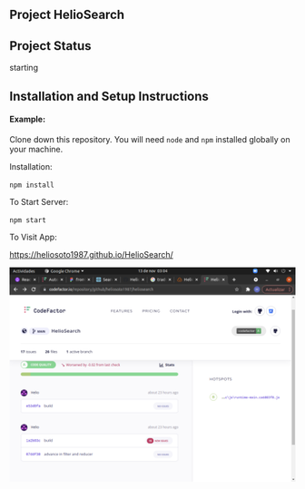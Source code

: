 ## Project HelioSearch

## Project Status

starting

## Installation and Setup Instructions

#### Example:  

Clone down this repository. You will need `node` and `npm` installed globally on your machine.  

Installation:

`npm install`  

To Start Server:

`npm start`  

To Visit App:

https://heliosoto1987.github.io/HelioSearch/

![](https://github.com/Heliosoto1987/HelioSearch/blob/main/public/assets/Captura%20de%20pantalla%20de%202021-11-13%2003-04-40.png?raw=true)



